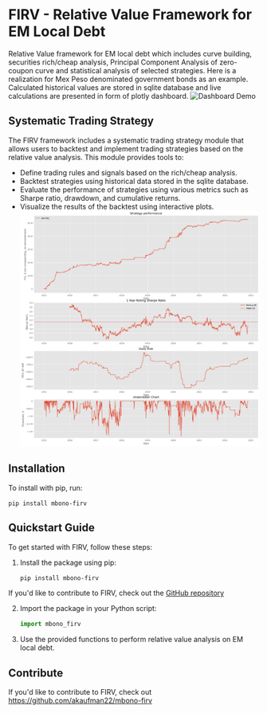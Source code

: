 FIRV - Relative Value Framework for EM Local Debt
======

Relative Value framework for EM local debt which includes curve building, securities rich/cheap analysis, Principal Component Analysis of zero-coupon curve and statistical analysis of selected strategies. Here is a realization for Mex Peso denominated government bonds as an example. Calculated historical values are stored in sqlite database and live calculations are presented in form of plotly dashboard.
![Dashboard Demo](dashboarddemo.gif)

Systematic Trading Strategy
---------------------------

The FIRV framework includes a systematic trading strategy module that allows users to backtest and implement trading strategies based on the relative value analysis. This module provides tools to:

- Define trading rules and signals based on the rich/cheap analysis.
- Backtest strategies using historical data stored in the sqlite database.
- Evaluate the performance of strategies using various metrics such as Sharpe ratio, drawdown, and cumulative returns.
- Visualize the results of the backtest using interactive plots.
![Strategy Performance](output.png)

Installation
------------

To install with pip, run:

    pip install mbono-firv

Quickstart Guide
----------------

To get started with FIRV, follow these steps:

1. Install the package using pip:
    ```bash
    pip install mbono-firv
If you'd like to contribute to FIRV, check out the [GitHub repository](https://github.com/akaufman22/mbono-firv)

2. Import the package in your Python script:
    ```python
    import mbono_firv
    ```

3. Use the provided functions to perform relative value analysis on EM local debt.

Contribute
----------

If you'd like to contribute to FIRV, check out https://github.com/akaufman22/mbono-firv
